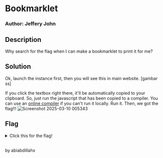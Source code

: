 # Bookmarklet
### Author: Jeffery John

## Description
Why search for the flag when I can make a bookmarklet to print it for me?

## Solution
Ok, launch the instance first, then you will see this in main website.
[gambar ss]

If you click the textbox right there, it'll be automatically copied to your clipboard. So, just run the javascript that has been copied to a compiler. You can use an [online compiler](https://www.programiz.com/javascript/online-compiler/) if you can't run it locally. Run it. Then, we got the flag!!!
![Screenshot 2025-03-10 005343](https://github.com/user-attachments/assets/23d755c3-d9b6-4989-948d-e222c1bb9acb)



## Flag
<details>
  <summary>Click this for the flag!</summary>

  ```
    picoCTF{p@g3_turn3r_e8b2d43b}
  ```
</details>

<br>
<p>by abiabdillahx</p>
